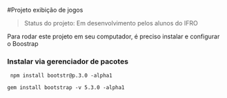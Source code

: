 #Projeto exibição de jogos

> Status do projeto: Em desenvolvimento pelos alunos do IFRO

Para rodar este projeto em seu computador, é preciso instalar e configurar o Boostrap

### Instalar via gerenciador de pacotes

```
 npm install bootstr@p.3.0 -alpha1
 ```
 
 ```
gem install bootstrap -v 5.3.0 -alpha1
```
